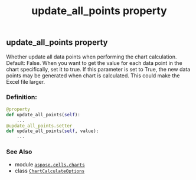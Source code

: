 ﻿---
title: update_all_points property
second_title: Aspose.Cells for Python via .NET API References
description: 
type: docs
weight: 30
url: /aspose.cells.charts/chartcalculateoptions/update_all_points/
is_root: false
---

## update_all_points property


Whether update all data points when performing the chart calculation. Default: False. 
When you want to get the value for each data point in the chart specifically, set it to true.
If this parameter is set to True, the new data points may be generated when chart is calculated. This could make the Excel file larger.
### Definition:
```python
@property
def update_all_points(self):
    ...
@update_all_points.setter
def update_all_points(self, value):
    ...
```

### See Also
* module [`aspose.cells.charts`](../../)
* class [`ChartCalculateOptions`](/cells/python-net/aspose.cells.charts/chartcalculateoptions)
